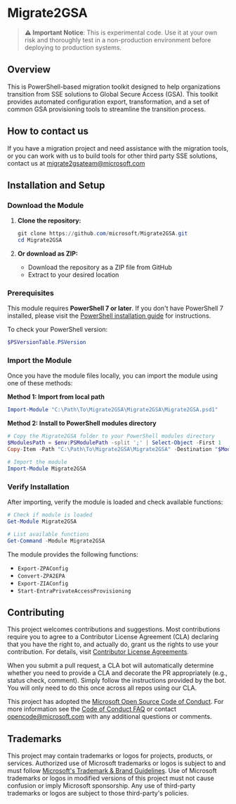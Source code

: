 # Migrate2GSA

> **⚠️ Important Notice**: This is experimental code. Use it at your own risk and thoroughly test in a non-production environment before deploying to production systems.

## Overview

This is PowerShell-based migration toolkit designed to help organizations transition from SSE solutions to Global Secure Access (GSA). This toolkit provides automated configuration export, transformation, and a set of common GSA provisioning tools to streamline the transition process.

## How to contact us
If you have a migration project and need assistance with the migration tools, or you can work with us to build tools for other third party SSE solutions, contact us at migrate2gsateam@microsoft.com

## Installation and Setup

### Download the Module

1. **Clone the repository:**
   ```powershell
   git clone https://github.com/microsoft/Migrate2GSA.git
   cd Migrate2GSA
   ```

2. **Or download as ZIP:**
   - Download the repository as a ZIP file from GitHub
   - Extract to your desired location

### Prerequisites

This module requires **PowerShell 7 or later**. If you don't have PowerShell 7 installed, please visit the [PowerShell installation guide](https://learn.microsoft.com/en-us/powershell/scripting/install/installing-powershell?view=powershell-7.5) for instructions.

To check your PowerShell version:
```powershell
$PSVersionTable.PSVersion
```

### Import the Module

Once you have the module files locally, you can import the module using one of these methods:

**Method 1: Import from local path**
```powershell
Import-Module "C:\Path\To\Migrate2GSA\Migrate2GSA\Migrate2GSA.psd1"
```

**Method 2: Install to PowerShell modules directory**
```powershell
# Copy the Migrate2GSA folder to your PowerShell modules directory
$ModulesPath = $env:PSModulePath -split ';' | Select-Object -First 1
Copy-Item -Path "C:\Path\To\Migrate2GSA\Migrate2GSA" -Destination "$ModulesPath\Migrate2GSA" -Recurse -Force

# Import the module
Import-Module Migrate2GSA
```

### Verify Installation

After importing, verify the module is loaded and check available functions:

```powershell
# Check if module is loaded
Get-Module Migrate2GSA

# List available functions
Get-Command -Module Migrate2GSA
```

The module provides the following functions:
- `Export-ZPAConfig`
- `Convert-ZPA2EPA`
- `Export-ZIAConfig`
- `Start-EntraPrivateAccessProvisioning`

## Contributing

This project welcomes contributions and suggestions.  Most contributions require you to agree to a
Contributor License Agreement (CLA) declaring that you have the right to, and actually do, grant us
the rights to use your contribution. For details, visit [Contributor License Agreements](https://cla.opensource.microsoft.com).

When you submit a pull request, a CLA bot will automatically determine whether you need to provide
a CLA and decorate the PR appropriately (e.g., status check, comment). Simply follow the instructions
provided by the bot. You will only need to do this once across all repos using our CLA.

This project has adopted the [Microsoft Open Source Code of Conduct](https://opensource.microsoft.com/codeofconduct/).
For more information see the [Code of Conduct FAQ](https://opensource.microsoft.com/codeofconduct/faq/) or
contact [opencode@microsoft.com](mailto:opencode@microsoft.com) with any additional questions or comments.

## Trademarks

This project may contain trademarks or logos for projects, products, or services. Authorized use of Microsoft
trademarks or logos is subject to and must follow
[Microsoft's Trademark & Brand Guidelines](https://www.microsoft.com/legal/intellectualproperty/trademarks/usage/general).
Use of Microsoft trademarks or logos in modified versions of this project must not cause confusion or imply Microsoft sponsorship.
Any use of third-party trademarks or logos are subject to those third-party's policies.